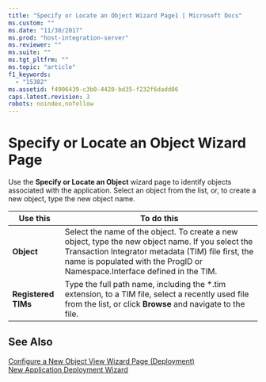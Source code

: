 ```yaml
---
title: "Specify or Locate an Object Wizard Page1 | Microsoft Docs"
ms.custom: ""
ms.date: "11/30/2017"
ms.prod: "host-integration-server"
ms.reviewer: ""
ms.suite: ""
ms.tgt_pltfrm: ""
ms.topic: "article"
f1_keywords: 
  - "15382"
ms.assetid: f4906439-c3b0-4420-bd35-f232f6dadd06
caps.latest.revision: 3
robots: noindex,nofollow
---
```

# Specify or Locate an Object Wizard Page
Use the **Specify or Locate an Object** wizard page to identify objects associated with the application. Select an object from the list, or, to create a new object, type the new object name.  
  
|Use this|To do this|  
|--------------|----------------|  
|**Object**|Select the name of the object. To create a new object, type the new object name. If you select the Transaction Integrator metadata (TIM) file first, the name is populated with the ProgID or Namespace.Interface defined in the TIM.|  
|**Registered TIMs**|Type the full path name, including the \*.tim extension, to a TIM file, select a recently used file from the list, or click **Browse** and navigate to the file.|  
  
## See Also  
 [Configure a New Object View Wizard Page (Deployment)](../core/configure-a-new-object-view-wizard-page-deployment-2.md)   
 [New Application Deployment Wizard](../core/new-application-deployment-wizard1.md)